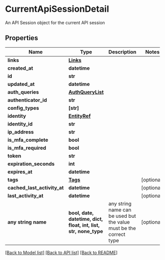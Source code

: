 # CurrentApiSessionDetail

An API Session object for the current API session

## Properties
Name | Type | Description | Notes
------------ | ------------- | ------------- | -------------
**links** | [**Links**](Links.md) |  | 
**created_at** | **datetime** |  | 
**id** | **str** |  | 
**updated_at** | **datetime** |  | 
**auth_queries** | [**AuthQueryList**](AuthQueryList.md) |  | 
**authenticator_id** | **str** |  | 
**config_types** | **[str]** |  | 
**identity** | [**EntityRef**](EntityRef.md) |  | 
**identity_id** | **str** |  | 
**ip_address** | **str** |  | 
**is_mfa_complete** | **bool** |  | 
**is_mfa_required** | **bool** |  | 
**token** | **str** |  | 
**expiration_seconds** | **int** |  | 
**expires_at** | **datetime** |  | 
**tags** | [**Tags**](Tags.md) |  | [optional] 
**cached_last_activity_at** | **datetime** |  | [optional] 
**last_activity_at** | **datetime** |  | [optional] 
**any string name** | **bool, date, datetime, dict, float, int, list, str, none_type** | any string name can be used but the value must be the correct type | [optional]

[[Back to Model list]](../README.md#documentation-for-models) [[Back to API list]](../README.md#documentation-for-api-endpoints) [[Back to README]](../README.md)


